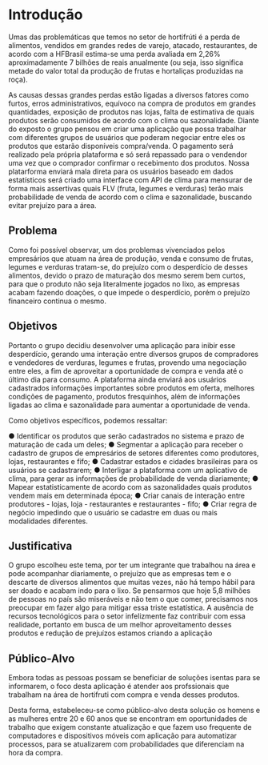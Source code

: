 # Introdução

Umas das problemáticas que temos no setor de hortifrúti é a perda de alimentos, vendidos em grandes redes de varejo, atacado, restaurantes, de acordo com a HFBrasil estima-se uma perda avaliada em 2,26% aproximadamente 7 bilhões de reais anualmente (ou seja, isso significa metade do valor total da produção de frutas e hortaliças produzidas na roça).

As causas dessas grandes perdas estão ligadas a diversos fatores como furtos, erros administrativos, equívoco na compra de produtos em grandes quantidades, exposição de produtos nas lojas, falta de estimativa de quais produtos serão consumidos de acordo com o clima ou sazonalidade. Diante do exposto o grupo pensou em criar uma aplicação que possa trabalhar com diferentes grupos de usuários que poderam negociar entre eles os produtos que estarão disponíveis compra/venda. O pagamento será realizado pela própria plataforma e só será repassado para o vendendor uma vez que o comprador confirmar o recebimento dos produtos. Nossa platarforma enviará mala direta para os usuários baseado em dados estatísticos será criado uma interface com API de clima para mensurar de forma mais assertivas quais FLV (fruta, legumes e verduras) terão mais probabilidade de venda de acordo com o clima e sazonalidade, buscando evitar prejuízo para a área. 
 
## Problema

Como foi possível observar, um dos problemas vivenciados pelos empresários que atuam na área de produção, venda e consumo de frutas, legumes e verduras tratam-se, do prejuízo com o desperdício de desses alimentos, devido o prazo de maturação dos mesmo serem bem curtos, para que o produto não seja literalmente jogados no lixo, as empresas acabam fazendo doações, o que impede o desperdício, porém o prejuízo financeiro continua o mesmo. 

## Objetivos

Portanto o grupo decidiu desenvolver uma aplicação para inibir esse desperdício, gerando uma interação entre diversos grupos de compradores e vendedores de verduras, legumes e frutas, provendo uma negociação entre eles, a fim de aproveitar a oportunidade de compra e venda até o último dia para consumo. A plataforma ainda enviará aos usuários cadastrados informações importantes sobre produtos em oferta, melhores condições de pagamento, produtos fresquinhos, além de informações ligadas ao clima e sazonalidade para aumentar a oportunidade de venda.

Como objetivos específicos, podemos ressaltar:

●	Identificar os produtos que serão cadastrados no sistema e prazo de maturação de cada um deles;
●	Segmentar a aplicação para receber o cadastro de grupos de empresários de setores diferentes como produtores, lojas, restaurantes e fifo;
●	Cadastrar estados e cidades brasileiras para os usuários se cadastrarem;
●	Interligar a plataforma com um aplicativo de clima, para gerar as informações de probabilidade de venda diariamente;
●	Mapear estatisticamente de acordo com as sazonalidades quais produtos vendem mais em determinada época;
●	Criar canais de interação entre produtores - lojas, loja - restaurantes e restaurantes - fifo;
●	Criar regra de negócio impedindo que o usuário se cadastre em duas ou mais modalidades diferentes.

## Justificativa

O grupo escolheu este tema, por ter um integrante que trabalhou na área e pode acompanhar diariamente, o prejuízo que as empresas tem e o descarte de diversos alimentos que muitas vezes, não há tempo hábil para ser doado e acabam indo para o lixo. Se pensarmos que hoje 5,8 milhões de pessoas no país são miseráveis e não tem o que comer, precisamos nos preocupar em fazer algo para mitigar essa triste estatística. 
A ausência de recursos tecnológicos para o setor infelizmente faz contribuir com essa realidade, portanto em busca de um melhor aproveitamento desses produtos e redução de prejuízos estamos criando a aplicação
 
## Público-Alvo

Embora todas as pessoas possam se beneficiar de soluções isentas para se informarem, o foco desta aplicação é atender aos profssionais que trabalham na área de hortifruti com compra e venda desses produtos. 

Desta forma, estabeleceu-se como público-alvo desta solução os homens e as mulheres entre 20 e 60 anos que se encontram em oportunidades de trabalho que exigem constante atualização e que fazem uso frequente de computadores e dispositivos móveis com aplicação para automatizar processos, para se atualizarem com probabilidades que diferenciam na hora da compra.
